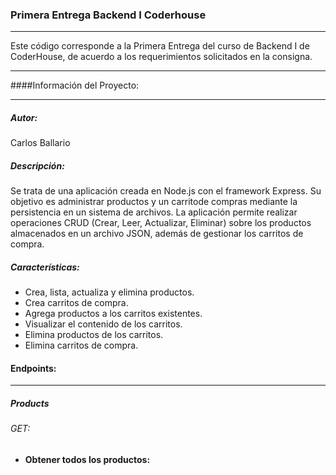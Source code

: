 ### Primera Entrega Backend I Coderhouse 
_____________________________________________________________________________________________________
Este código corresponde a la Primera Entrega del curso de Backend I de CoderHouse, de acuerdo a los requerimientos solicitados en la consigna.
_____________________________________________________________________________________________________

####Información del Proyecto:
_____________________________________________________________________________________________________
##### Autor:
Carlos Ballario

##### Descripción:
Se trata de una aplicación creada en Node.js con el framework Express. Su objetivo es administrar productos y un carritode compras mediante la persistencia en un sistema de archivos. La aplicación permite realizar operaciones CRUD (Crear, Leer, Actualizar, Eliminar) sobre los productos almacenados en un archivo JSON, además de gestionar los carritos de compra.

##### Características:
- Crea, lista, actualiza y elimina productos.
- Crea carritos de compra.
- Agrega productos a los carritos existentes.
- Visualizar el contenido de los carritos.
- Elimina productos de los carritos.
- Elimina carritos de compra.

#### Endpoints:
_____________________________________________________________________________________________________

##### Products
###### GET:
- **Obtener todos los productos:**
<image src= "/Image/Get-Compus.jpg" alt= "">

